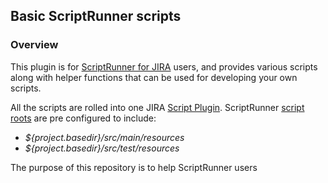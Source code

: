 ## Basic ScriptRunner scripts

### Overview

This plugin is for [ScriptRunner for JIRA](https://marketplace.atlassian.com/plugins/com.onresolve.jira.groovy.groovyrunner/server/overview) users,
and provides various scripts along with helper functions that can be used for developing your own scripts.

All the scripts are rolled into one JIRA [Script Plugin](https://scriptrunner.adaptavist.com/latest/jira/creating-a-script-plugin.html). ScriptRunner [script roots](https://scriptrunner.adaptavist.com/latest/jira/#_script_roots) are pre configured to include:
* _${project.basedir}/src/main/resources_
* _${project.basedir}/src/test/resources_

The purpose of this repository is to help ScriptRunner users